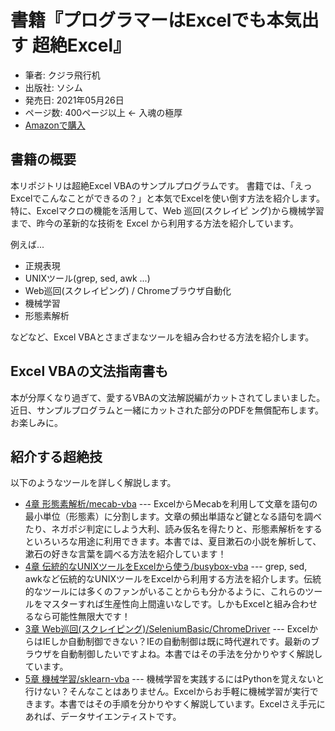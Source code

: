 # 書籍『プログラマーはExcelでも本気出す 超絶Excel』

- 筆者: クジラ飛行机
- 出版社: ソシム
- 発売日: 2021年05月26日
- ページ数: 400ページ以上 ← 入魂の極厚
- [Amazonで購入](https://amzn.to/3dR8bMm)

## 書籍の概要

本リポジトリは超絶Excel VBAのサンプルプログラムです。
書籍では、「えっ Excelでこんなことができるの？」と本気でExcelを使い倒す方法を紹介します。
特に、Excelマクロの機能を活用して、Web 巡回(スクレイピ ング)から機械学習まで、昨今の革新的な技術を Excel から利用する方法を紹介しています。

例えば...

 - 正規表現
 - UNIXツール(grep, sed, awk ...)
 - Web巡回(スクレイピング) / Chromeブラウザ自動化
 - 機械学習
 - 形態素解析
 
などなど、Excel VBAとさまざまなツールを組み合わせる方法を紹介します。

## Excel VBAの文法指南書も

本が分厚くなり過ぎて、愛するVBAの文法解説編がカットされてしまいました。近日、サンプルプログラムと一緒にカットされた部分のPDFを無償配布します。お楽しみに。

## 紹介する超絶技

以下のようなツールを詳しく解説します。

 - [4章 形態素解析/mecab-vba](https://github.com/kujirahand/mecab-vba) --- ExcelからMecabを利用して文章を語句の最小単位（形態素）に分割します。文章の頻出単語など鍵となる語句を調べたり、ネガポジ判定にしよう大利、読み仮名を得たりと、形態素解析をするといろいろな用途に利用できます。本書では、夏目漱石の小説を解析して、漱石の好きな言葉を調べる方法を紹介しています！
 - [4章 伝統的なUNIXツールをExcelから使う/busybox-vba](https://github.com/kujirahand/busybox-vba) --- grep, sed, awkなど伝統的なUNIXツールをExcelから利用する方法を紹介します。伝統的なツールには多くのファンがいることからも分かるように、これらのツールをマスターすれば生産性向上間違いなしです。しかもExcelと組み合わせるなら可能性無限大です！
 - [3章 Web巡回(スクレイピング)/SeleniumBasic/ChromeDriver](https://florentbr.github.io/SeleniumBasic/) --- ExcelからはIEしか自動制御できない？IEの自動制御は既に時代遅れです。最新のブラウザを自動制御したいですよね。本書ではその手法を分かりやすく解説しています。
 - [5章 機械学習/sklearn-vba](https://github.com/kujirahand/sklearn-vba) --- 機械学習を実践するにはPythonを覚えないと行けない？そんなことはありません。Excelからお手軽に機械学習が実行できます。本書ではその手順を分かりやすく解説しています。Excelさえ手元にあれば、データサイエンティストです。
 


